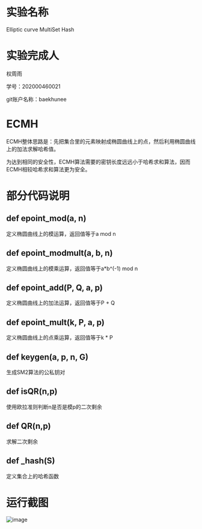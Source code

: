 # 实验名称
Elliptic curve MultiSet Hash

# 实验完成人
权周雨 

学号：202000460021 

git账户名称：baekhunee

# ECMH
  ECMH整体思路是：先把集合里的元素映射成椭圆曲线上的点，然后利用椭圆曲线上的加法求解哈希值。
  
  为达到相同的安全性，ECMH算法需要的密钥长度远远小于哈希求和算法，因而ECMH相较哈希求和算法更为安全。

# 部分代码说明
## def epoint_mod(a, n)
定义椭圆曲线上的模运算，返回值等于a mod n

## def epoint_modmult(a, b, n)
定义椭圆曲线上的模乘运算，返回值等于a*b^(-1) mod n

## def epoint_add(P, Q, a, p)
定义椭圆曲线上的加法运算，返回值等于P + Q

## def epoint_mult(k, P, a, p)
定义椭圆曲线上的点乘运算，返回值等于k * P

## def keygen(a, p, n, G)
生成SM2算法的公私钥对

## def isQR(n,p)
使用欧拉准则判断n是否是模p的二次剩余

## def QR(n,p)
求解二次剩余

## def _hash(S)
定义集合上的哈希函数

# 运行截图
![image](https://user-images.githubusercontent.com/105578152/180953575-b951b547-2e38-4eb8-a753-19e482e23690.png)
